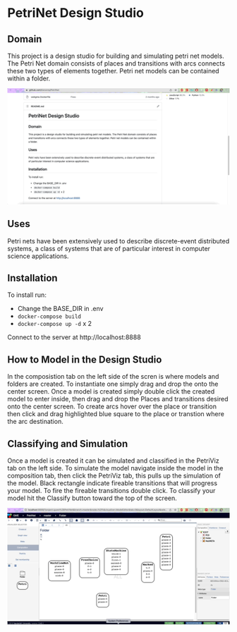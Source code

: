 # PetriNet Design Studio

## Domain
This project is a design studio for building and simulating petri net models. The Petri Net domain consists of places and transitions with arcs connects these two types of elements together. Petri net models can be contained within a folder.  

![Vizualizer](images/Basic.gif)

## Uses
Petri nets have been extensively used to describe discrete-event distributed systems, a class of systems that are of particular interest in computer science applications.

## Installation

To install run: 
- Change the BASE_DIR in .env
- `docker-compose build`
- `docker-compose up -d` x 2

Connect to the server at http://localhost:8888

## How to Model in the Design Studio

In the composistion tab on the left side of the scren is where models and folders are created. To instantiate one simply drag and drop the onto the center screen. Once a model is created simply double click the created model to enter inside, then drag and drop the Places and transitions desired onto the center screen. To create arcs hover over the place or transition then click and drag highlighted blue square to the place or transtion where the arc destination. 

## Classifying and Simulation

Once a model is created it can be simulated and classified in the PetriViz tab on the left side. To simulate the model navigate inside the model in the composition tab, then click the PetriViz tab, this pulls up the simulation of the model. Black rectangle indicate fireable transitions that will progress your model. To fire the fireable transitions double click. To classify your model hit the Classify button toward the top of the screen.  

![Vizualizer](images/Vizualizer.gif)